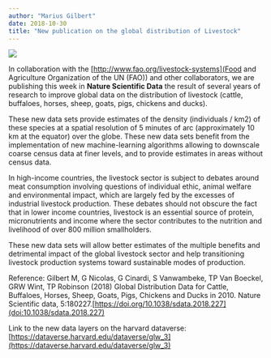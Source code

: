 ```yaml
---
author: "Marius Gilbert"
date: 2018-10-30
title: "New publication on the global distribution of Livestock"
---
```


![](/images/GLW3_800.png)

In collaboration with the [http://www.fao.org/livestock-systems](Food and Agriculture Organization of the UN (FAO)) and other collaborators, we are publishing this week in 
**Nature Scientific Data** the result of several years of research to improve global data on the distribution of livestock 
(cattle, buffaloes, horses, sheep, goats, pigs, chickens and ducks). 

These new data sets provide estimates of the density (individuals / km2) of these species at a spatial resolution of 5 minutes of 
arc (approximately 10 km at the equator) over the globe. These new data sets benefit from the implementation of new machine-learning 
algorithms allowing to downscale coarse census data at finer levels, and to provide estimates in areas without census data. 

In high-income countries, the livestock sector is subject to debates around meat consumption involving questions of individual ethic, 
animal welfare and environmental impact, which are largely fed by the excesses of industrial livestock production. These debates should 
not obscure the fact that in lower income countries, livestock is an essential source of protein, micronutrients and income where 
the sector contributes to the nutrition and livelihood of over 800 million smallholders. 

These new data sets will allow better estimates of the multiple benefits and detrimental impact of the global livestock 
sector and help transitioning livestock production systems toward sustainable modes of production. 


Reference:
Gilbert M, G Nicolas, G Cinardi, S Vanwambeke, TP Van Boeckel, GRW Wint, TP Robinson (2018) Global Distribution Data 
for Cattle, Buffaloes, Horses, Sheep, Goats, Pigs, Chickens and Ducks in 2010. 
Nature Scientific data, 5:180227.[https://doi.org/10.1038/sdata.2018.227](doi:10.1038/sdata.2018.227)

Link to the new data layers on the harvard dataverse:
[https://dataverse.harvard.edu/dataverse/glw_3](https://dataverse.harvard.edu/dataverse/glw_3)

  


